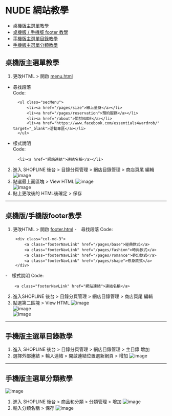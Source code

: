 # NUDE 網站教學

* [桌機版主選單教學](#桌機版主選單教學)
* [桌機版 / 手機版 footer 教學](#桌機版/手機版footer教學)
* [手機版主選單目錄教學](#手機版主選單目錄教學)
* [手機版主選單分類教學](#手機版主選單分類教學)

## 桌機版主選單教學
1. 更改HTML > 開啟 [menu.html](/html/menu.html)

- 尋找段落<br />
Code:

		<ul class="secMenu">
			<li><a href="/pages/size">線上量身</a></li>
			<li><a href="/pages/reservation">預約服務</a></li>
			<li><a href="/about">關於NUDE</a></li>
			<li><a href="https://www.facebook.com/essentials4wardrob/" target="_blank">活動專區</a></li>
		</ul>

- 樣式說明<br />
Code:

		<li><a href="網站連結">連結名稱</a></li>



2. 進入 SHOPLINE 後台 > 目錄分頁管理 > 網店目錄管理 > 商店頁尾 編輯
![image](https://github.com/hsinhuachen/nude_shopline/blob/master/teach/01.png)<br />
3. 點選最上面區塊 > View HTML 
![image](https://github.com/hsinhuachen/nude_shopline/blob/master/teach/02.png)<br />
![image](https://github.com/hsinhuachen/nude_shopline/blob/master/teach/03.png)<br />
4. 貼上更改後的 HTML後確定 > 保存

***

## 桌機版/手機版footer教學
1. 更改HTML > 開啟 [footer.html](/html/footer.html)
-　尋找段落
Code:

		<div class="col-md-3">
	        <a class="footerNavLink" href="/pages/base">經典款式</a>
	        <a class="footerNavLink" href="/pages/fashion">時尚款式</a>
	        <a class="footerNavLink" href="/pages/romance">夢幻款式</a>
	        <a class="footerNavLink" href="/pages/shape">修身款式</a>
	    </div>

-　樣式說明
Code:

		<a class="footerNavLink" href="網站連結">連結名稱</a>

2. 進入SHOPLINE 後台 > 目錄分頁管理 > 網店目錄管理 > 商店頁尾 編輯
3. 點選第二區塊 > View HTML
![image](https://github.com/hsinhuachen/nude_shopline/blob/master/teach/footer01.png)<br />
![image](https://github.com/hsinhuachen/nude_shopline/blob/master/teach/footer02.png)<br />
![image](https://github.com/hsinhuachen/nude_shopline/blob/master/teach/footer03.png)

***

## 手機版主選單目錄教學
1. 進入 SHOPLINE 後台 > 目錄分頁管理 > 網店目錄管理 > 主目錄 增加	
2. 選擇外部連結 > 輸入連結 > 開啟連結位置選新網頁 > 增加
![image](https://github.com/hsinhuachen/nude_shopline/blob/master/teach/mobile_02.png)<br />

***

## 手機版主選單分類教學
![image](https://github.com/hsinhuachen/nude_shopline/blob/master/teach/mobile_03.jpg)<br />
1. 進入 SHOPLINE 後台 > 商品和分類 > 分類管理 > 增加
![image](https://github.com/hsinhuachen/nude_shopline/blob/master/teach/mobile_04.png)<br />
2. 輸入分類名稱 > 保存
![image](https://github.com/hsinhuachen/nude_shopline/blob/master/teach/mobile_05.png)<br />

